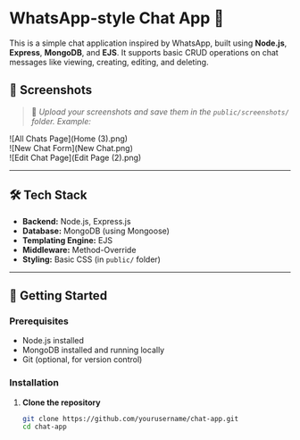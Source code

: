 # WhatsApp-style Chat App 💬

This is a simple chat application inspired by WhatsApp, built using **Node.js**, **Express**, **MongoDB**, and **EJS**. It supports basic CRUD operations on chat messages like viewing, creating, editing, and deleting.

## 📸 Screenshots

> 📌 _Upload your screenshots and save them in the `public/screenshots/` folder. Example:_

![All Chats Page](Home (3).png)  
![New Chat Form](New Chat.png)  
![Edit Chat Page](Edit Page (2).png)  

---

## 🛠 Tech Stack

- **Backend:** Node.js, Express.js
- **Database:** MongoDB (using Mongoose)
- **Templating Engine:** EJS
- **Middleware:** Method-Override
- **Styling:** Basic CSS (in `public/` folder)

---

## 🚀 Getting Started

### Prerequisites

- Node.js installed
- MongoDB installed and running locally
- Git (optional, for version control)

### Installation

1. **Clone the repository**
   ```bash
   git clone https://github.com/yourusername/chat-app.git
   cd chat-app
